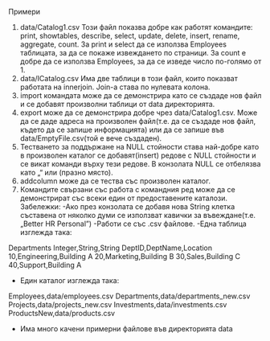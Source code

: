 Примери
1) data/Catalog1.csv
Този файл показва добре как работят командите: print, showtables, describe, select, update, delete, insert, rename, aggregate, count.
За print и select да се използва Employees таблицата, за да се покаже извеждането по страници.
За count е добре да се използва Employees, за да се изведе число по-голямо от 1. 
2) data/ICatalog.csv
Има две таблици в този файл, които показват работата на innerjoin. Join-а става по нулевата колона.
3) import командата може да се демонстрира като се създаде нов файл и се добавят произволни таблици от data директорията.
4) export може да се демонстрира добре чрез data/Catalog1.csv. Може да се даде адреса на произволен файл(т.е. да се създаде нов файл, където да се запише информацията) или да се запише във data/EmptyFile.csv(той е вече създаден).
5) Тестването за поддържане на NULL стойности става най-добре като в произволен каталог се добавят(insert) редове с NULL стойности и се викат команди върху тези редове. В конзолата NULL се отбелязва като „“ или  (празно място).
6) addcolumn може да се тества със произволен каталог.
7) Командите свързани със работа с командния ред може да се демонстрират със всеки един от предоставените каталози.
Забележки: 
-Ако през конзолата се добавя нова String клетка съставена от няколко думи се използват кавички за въвеждане(т.е. „Better HR Personal”)
-Работи се със .csv файлове.
-Една таблица изглежда така:

Departments
Integer,String,String
DeptID,DeptName,Location
10,Engineering,Building A 
20,Marketing,Building B 
30,Sales,Building C 
40,Support,Building A 

- Един каталог изглежда така:

Employees,data/employees.csv
Departments,data/departments_new.csv
Projects,data/projects_new.csv
Investments,data/investments.csv
ProductsNew,data/products.csv

- Има много качени примерни файлове във директорията data

